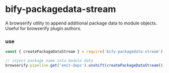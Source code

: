 # bify-packagedata-stream

A browserify utility to append additional package data to module objects.
Useful for browserify plugin authors.

### use

```js
const { createPackageDataStream } = require('bify-packagedata-stream')

// inject package name into module data
browserify.pipeline.get('emit-deps').unshift(createPackageDataStream())
```